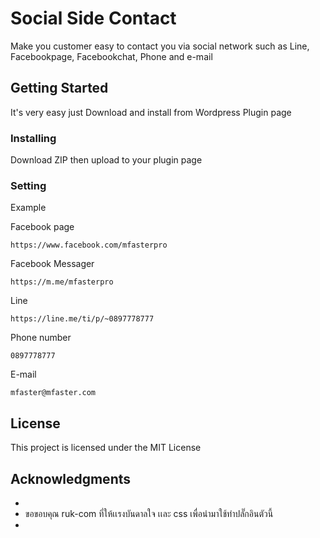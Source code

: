 # Social Side Contact


Make you customer easy to contact you via social network such as Line, Facebookpage, Facebookchat, Phone and e-mail 





## Getting Started

It's very easy just Download and install from Wordpress Plugin page


### Installing

Download ZIP then upload to your plugin page 

### Setting

Example

Facebook page
```
https://www.facebook.com/mfasterpro
```

Facebook Messager
```
https://m.me/mfasterpro
```

Line
```
https://line.me/ti/p/~0897778777
```

Phone number
```
0897778777
```

E-mail
```
mfaster@mfaster.com
```

## License

This project is licensed under the MIT License 

## Acknowledgments

* 
* ขอขอบคุณ ruk-com ที่ให้เเรงบันดาลใจ เเละ css เพื่อนำมาใช้ทำปลั๊กอินตัวนี้
* 
